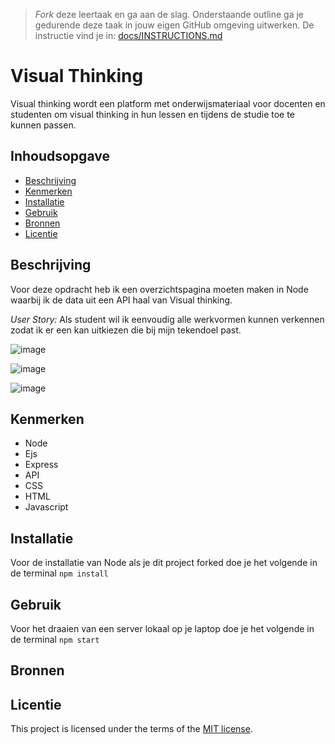 > _Fork_ deze leertaak en ga aan de slag. Onderstaande outline ga je gedurende deze taak in jouw eigen GitHub omgeving uitwerken. De instructie vind je in: [docs/INSTRUCTIONS.md](docs/INSTRUCTIONS.md)

# Visual Thinking
Visual thinking wordt een platform met onderwijsmateriaal voor docenten en studenten om visual thinking in hun lessen en tijdens de studie toe te kunnen passen.

## Inhoudsopgave

  * [Beschrijving](#beschrijving)
  * [Kenmerken](#kenmerken)
  * [Installatie](#installatie)
  * [Gebruik](#gebruik)
  * [Bronnen](#bronnen)
  * [Licentie](#licentie)

## Beschrijving
Voor deze opdracht heb ik een overzichtspagina moeten maken in Node waarbij ik de data uit een API haal van Visual thinking.

*User Story:*
Als student wil ik eenvoudig alle werkvormen kunnen verkennen zodat ik er een kan uitkiezen die bij mijn tekendoel past.

![image](https://user-images.githubusercontent.com/74552944/225854242-aacdafce-108c-465d-a1ce-9679bd1b9b3f.png)

![image](https://user-images.githubusercontent.com/74552944/225854328-a85db013-d8b1-4e00-b428-ad17a8d5b52f.png)

![image](https://user-images.githubusercontent.com/74552944/225854377-961bd156-761b-4db0-b27f-88257fe345e4.png)


## Kenmerken
* Node
* Ejs
* Express
* API
* CSS
* HTML
* Javascript

## Installatie
Voor de installatie van Node als je dit project forked doe je het volgende in de terminal
` npm install `

## Gebruik
Voor het draaien van een server lokaal op je laptop doe je het volgende in de terminal
` npm start `

## Bronnen


## Licentie

This project is licensed under the terms of the [MIT license](./LICENSE).
